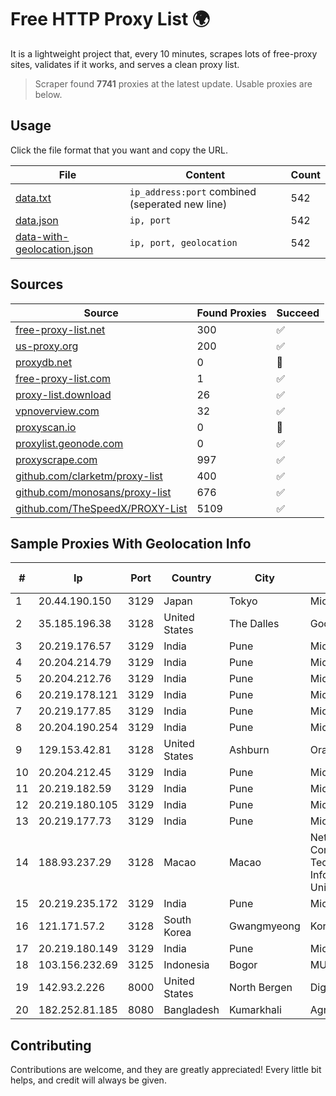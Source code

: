 
# Free HTTP Proxy List 🌍

It is a lightweight project that, every 10 minutes, scrapes lots of free-proxy sites, validates if it works, and serves a clean proxy list.


> Scraper found **7741** proxies at the latest update. Usable proxies are below.

## Usage

Click the file format that you want and copy the URL.


|File|Content|Count|
|----|-------|-----|
|[data.txt](https://raw.githubusercontent.com/themiralay/Proxy-List-World/master/data.txt)|`ip_address:port` combined (seperated new line)|542|
|[data.json](https://raw.githubusercontent.com/themiralay/Proxy-List-World/master/data.json)|`ip, port`|542|
|[data-with-geolocation.json](https://raw.githubusercontent.com/themiralay/Proxy-List-World/master/data-with-geolocation.json)|`ip, port, geolocation`|542|

## Sources

|Source|Found Proxies|Succeed|
|------|-------------|-------|
|[free-proxy-list.net](https://free-proxy-list.net)|300|✅|
|[us-proxy.org](https://www.us-proxy.org)|200|✅|
|[proxydb.net](http://proxydb.net)|0|🚫|
|[free-proxy-list.com](https://free-proxy-list.com/?page=&port=&type%5B%5D=http&type%5B%5D=https&up_time=0&search=Search)|1|✅|
|[proxy-list.download](https://www.proxy-list.download/HTTP)|26|✅|
|[vpnoverview.com](https://vpnoverview.com/privacy/anonymous-browsing/free-proxy-servers)|32|✅|
|[proxyscan.io](https://www.proxyscan.io)|0|🚫|
|[proxylist.geonode.com](https://proxylist.geonode.com/api/proxy-list?limit=300&page=1&sort_by=lastChecked&sort_type=desc&protocols=http,https)|0|✅|
|[proxyscrape.com](https://api.proxyscrape.com/v2/?request=displayproxies&protocol=http&timeout=10000&country=all&ssl=all&anonymity=all)|997|✅|
|[github.com/clarketm/proxy-list](https://raw.githubusercontent.com/clarketm/proxy-list/master/proxy-list-raw.txt)|400|✅|
|[github.com/monosans/proxy-list](https://raw.githubusercontent.com/monosans/proxy-list/main/proxies/http.txt)|676|✅|
|[github.com/TheSpeedX/PROXY-List](https://raw.githubusercontent.com/TheSpeedX/PROXY-List/master/http.txt)|5109|✅|


## Sample Proxies With Geolocation Info

|#|Ip|Port|Country|City|Internet Service Provider|
|-|--|----|-------|----|-------------------------|
|1|20.44.190.150|3129|Japan|Tokyo|Microsoft Corporation|
|2|35.185.196.38|3128|United States|The Dalles|Google LLC|
|3|20.219.176.57|3129|India|Pune|Microsoft Corporation|
|4|20.204.214.79|3129|India|Pune|Microsoft Corporation|
|5|20.204.212.76|3129|India|Pune|Microsoft Corporation|
|6|20.219.178.121|3129|India|Pune|Microsoft Corporation|
|7|20.219.177.85|3129|India|Pune|Microsoft Corporation|
|8|20.204.190.254|3129|India|Pune|Microsoft Corporation|
|9|129.153.42.81|3128|United States|Ashburn|Oracle Corporation|
|10|20.204.212.45|3129|India|Pune|Microsoft Corporation|
|11|20.219.182.59|3129|India|Pune|Microsoft Corporation|
|12|20.219.180.105|3129|India|Pune|Microsoft Corporation|
|13|20.219.177.73|3129|India|Pune|Microsoft Corporation|
|14|188.93.237.29|3128|Macao|Macao|Net Solutions - Consultoria Em Tecnologias De Informacao, Sociedade Unipessoal|
|15|20.219.235.172|3129|India|Pune|Microsoft Corporation|
|16|121.171.57.2|3128|South Korea|Gwangmyeong|Korea Telecom|
|17|20.219.180.149|3129|India|Pune|Microsoft Corporation|
|18|103.156.232.69|3125|Indonesia|Bogor|MULTIMEDIALINKTECH|
|19|142.93.2.226|8000|United States|North Bergen|DigitalOcean, LLC|
|20|182.252.81.185|8080|Bangladesh|Kumarkhali|Agni Systems Limited|



## Contributing

Contributions are welcome, and they are greatly appreciated! Every
little bit helps, and credit will always be given.

